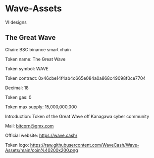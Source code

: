 # Wave-Assets
 VI designs

## The Great Wave

Chain: BSC binance smart chain

Token name: The Great Wave

Token symbol: WAVE

Token contract: 0x46cbe14f4ab4c665e084a0a868c49098f0ce7704

Decimal: 18

Token gas: 0

Token max supply: 15,000,000,000

Introduction: Token of the Great Wave off Kanagawa cyber community

Mail: bitcorn@gmx.com

Official website: https://wave.cash/

Token logo: https://raw.githubusercontent.com/WaveCash/Wave-Assets/main/coin%40200x200.png
